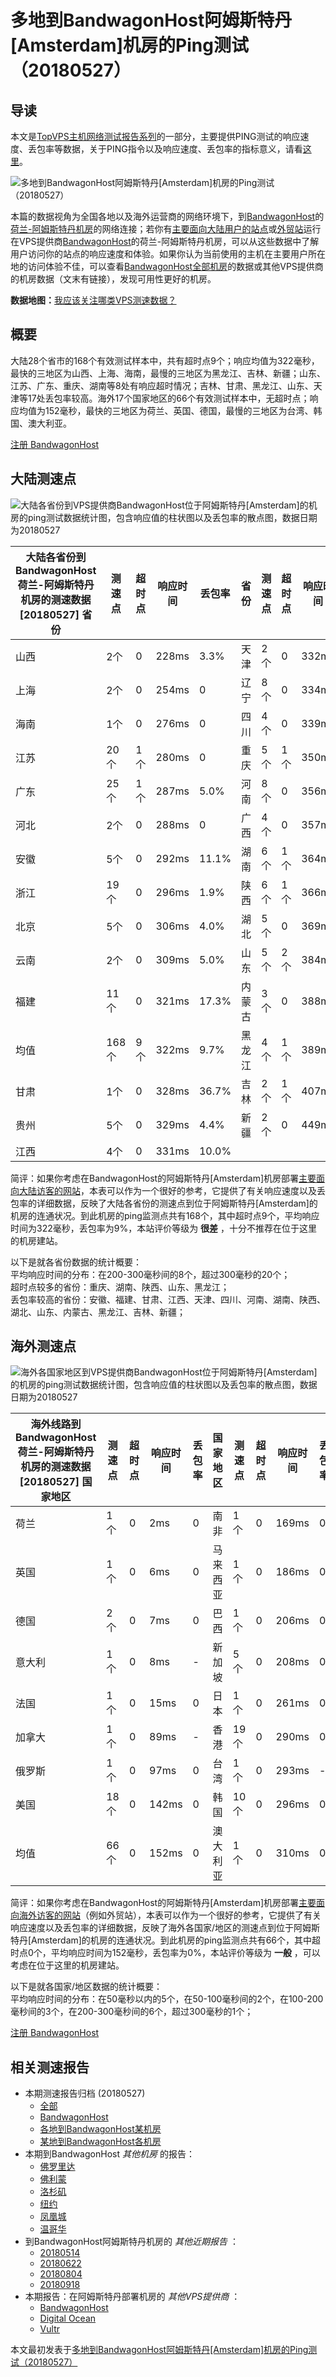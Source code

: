 #  多地到BandwagonHost阿姆斯特丹[Amsterdam]机房的Ping测试（20180527） 

## 导读

本文是[TopVPS主机网络测试报告系列](https://vps123.top/pingtest)的一部分，主要提供PING测试的响应速度、丢包率等数据，关于PING指令以及响应速度、丢包率的指标意义，请看[这里](https://vps123.top/what-is-ping.html)。

![多地到BandwagonHost阿姆斯特丹\[Amsterdam\]机房的Ping测试（20180527）](/images/thumbnails/to_bwg_Amsterdam.png)

本篇的数据视角为全国各地以及海外运营商的网络环境下，到[BandwagonHost](https://vps123.top/go/bwg)的[荷兰-阿姆斯特丹机房](https://vps123.top/bandwagon-facilities.html#amsterdam)的网络连接；若你有[主要面向大陆用户的站点](https://vps123.top/website-for-mainland-users.html)或[外贸站](https://vps123.top/website-for-internation-trade.html)运行在VPS提供商[BandwagonHost](https://vps123.top/go/bwg)的荷兰-阿姆斯特丹机房，可以从这些数据中了解用户访问你的站点的响应速度和体验。如果你认为当前使用的主机在主要用户所在地的访问体验不佳，可以查看[BandwagonHost全部机房](/bandwagon/isp/china/20180527-bandwagon-isp-china.md)的数据或其他VPS提供商的机房数据（文末有链接），发现可用性更好的机房。

**数据地图：**[我应该关注哪类VPS测速数据？](https://vps123.top/find-pingtest-data-you-need.html)

## 概要

大陆28个省市的168个有效测试样本中，共有超时点9个；响应均值为322毫秒，最快的三地区为山西、上海、海南，最慢的三地区为黑龙江、吉林、新疆；山东、江苏、广东、重庆、湖南等8处有响应超时情况；吉林、甘肃、黑龙江、山东、天津等17处丢包率较高。海外17个国家地区的66个有效测试样本中，无超时点；响应均值为152毫秒，最快的三地区为荷兰、英国、德国，最慢的三地区为台湾、韩国、澳大利亚。

[注册 BandwagonHost](https://vps123.top/go/bwg/_btn1)

## 大陆测速点

![大陆各省份到VPS提供商BandwagonHost位于阿姆斯特丹\[Amsterdam\]的机房的ping测试数据统计图，包含响应值的柱状图以及丢包率的散点图，数据日期为20180527](/images/pingtests/bwg_20180527/plot_idc_bwg_netherlands-amsterdam_20180527_mainland.png)

大陆各省份到BandwagonHost荷兰-阿姆斯特丹机房的测速数据 [20180527] 省份 | 测速点 | 超时点 | 响应时间 | 丢包率 | 省份 | 测速点 | 超时点 | 响应时间 | 丢包率  
---|---|---|---|---|---|---|---|---|---  
山西 | 2个 | 0 | 228ms | 3.3% | 天津 | 2个 | 0 | 332ms | 25.0%  
上海 | 2个 | 0 | 254ms | 0 | 辽宁 | 8个 | 0 | 334ms | 1.7%  
海南 | 1个 | 0 | 276ms | 0 | 四川 | 4个 | 0 | 339ms | 21.7%  
江苏 | 20个 | 1个 | 280ms | 0 | 重庆 | 5个 | 1个 | 350ms | 8.3%  
广东 | 25个 | 1个 | 287ms | 5.0% | 河南 | 8个 | 0 | 356ms | 13.3%  
河北 | 2个 | 0 | 288ms | 0 | 广西 | 4个 | 0 | 357ms | 8.9%  
安徽 | 5个 | 0 | 292ms | 11.1% | 湖南 | 6个 | 1个 | 364ms | 12.2%  
浙江 | 19个 | 0 | 296ms | 1.9% | 陕西 | 6个 | 1个 | 366ms | 23.3%  
北京 | 5个 | 0 | 306ms | 4.0% | 湖北 | 5个 | 0 | 369ms | 10.0%  
云南 | 2个 | 0 | 309ms | 5.0% | 山东 | 5个 | 2个 | 384ms | 30.0%  
福建 | 11个 | 0 | 321ms | 17.3% | 内蒙古 | 3个 | 0 | 388ms | 12.2%  
均值 | 168个 | 9个 | 322ms | 9.7% | 黑龙江 | 4个 | 1个 | 389ms | 31.1%  
甘肃 | 1个 | 0 | 328ms | 36.7% | 吉林 | 2个 | 1个 | 407ms | 43.3%  
贵州 | 5个 | 0 | 329ms | 4.4% | 新疆 | 2个 | 0 | 449ms | 20.0%  
江西 | 4个 | 0 | 331ms | 10.0% |  |  |  |  |   
  
简评：如果你考虑在BandwagonHost的阿姆斯特丹[Amsterdam]机房部署[主要面向大陆访客的网站](website-for-mainland-users.html)，本表可以作为一个很好的参考，它提供了有关响应速度以及丢包率的详细数据，反映了大陆各省份的测速点到位于阿姆斯特丹[Amsterdam]的机房的连通状况。到此机房的ping监测点共有168个，其中超时点9个，平均响应时间为322毫秒，丢包率为9%，本站评价等级为 **很差** ，十分不推荐在位于这里的机房建站。

以下是就各省份数据的统计概要：  
平均响应时间的分布：在200-300毫秒间的8个，超过300毫秒的20个；  
超时点较多的省份：重庆、湖南、陕西、山东、黑龙江；  
丢包率较高的省份：安徽、福建、甘肃、江西、天津、四川、河南、湖南、陕西、湖北、山东、内蒙古、黑龙江、吉林、新疆；

## 海外测速点

![海外各国家地区到VPS提供商BandwagonHost位于阿姆斯特丹\[Amsterdam\]的机房的ping测试数据统计图，包含响应值的柱状图以及丢包率的散点图，数据日期为20180527](/images/pingtests/bwg_20180527/plot_idc_bwg_netherlands-amsterdam_20180527_overseas.png)

海外线路到BandwagonHost荷兰-阿姆斯特丹机房的测速数据 [20180527] 国家地区 | 测速点 | 超时点 | 响应时间 | 丢包率 | 国家地区 | 测速点 | 超时点 | 响应时间 | 丢包率  
---|---|---|---|---|---|---|---|---|---  
荷兰 | 1个 | 0 | 2ms | 0 | 南非 | 1个 | 0 | 169ms | 0  
英国 | 1个 | 0 | 6ms | 0 | 马来西亚 | 1个 | 0 | 186ms | 0  
德国 | 2个 | 0 | 7ms | 0 | 巴西 | 1个 | 0 | 206ms | 0  
意大利 | 1个 | 0 | 8ms | - | 新加坡 | 5个 | 0 | 208ms | 0  
法国 | 1个 | 0 | 15ms | 0 | 日本 | 1个 | 0 | 261ms | 0  
加拿大 | 1个 | 0 | 89ms | - | 香港 | 19个 | 0 | 290ms | 0  
俄罗斯 | 1个 | 0 | 97ms | 0 | 台湾 | 1个 | 0 | 293ms | -  
美国 | 18个 | 0 | 142ms | 0 | 韩国 | 10个 | 0 | 296ms | 0  
均值 | 66个 | 0 | 152ms | 0 | 澳大利亚 | 1个 | 0 | 310ms | 0  
  
简评：如果你考虑在BandwagonHost的阿姆斯特丹[Amsterdam]机房部署[主要面向海外访客的网站](https://vps123.top/website-for-internation-trade.html)（例如外贸站），本表可以作为一个很好的参考，它提供了有关响应速度以及丢包率的详细数据，反映了海外各国家/地区的测速点到位于阿姆斯特丹[Amsterdam]的机房的连通状况。到此机房的ping监测点共有66个，其中超时点0个，平均响应时间为152毫秒，丢包率为0%，本站评价等级为 **一般** ，可以考虑在位于这里的机房建站。

以下是就各国家/地区数据的统计概要：  
平均响应时间的分布：在50毫秒以内的5个，在50-100毫秒间的2个，在100-200毫秒间的3个，在200-300毫秒间的6个，超过300毫秒的1个；

[注册 BandwagonHost](https://vps123.top/go/bwg/_btn2)

## 相关测速报告

  * 本期测速报告归档 (20180527) 
    * [全部](https://vps123.top/pingtests/20180527 "本期各VPS提供商全部测速报告")
    * [BandwagonHost](https://vps123.top/pingtests/idc-bandwagon/20180527 "本期BandwagonHost的全部测速报告")
    * [各地到BandwagonHost某机房](https://vps123.top/pingtests/idc-bandwagon/isp-global/20180527 "以BandwagonHost某机房为关注对象的视角，横向比较大陆各省份、海外各国家地区")
    * [某地到BandwagonHost各机房](https://vps123.top/pingtests/idc-bandwagon/facility-all/20180527 "以大陆某省份为关注对象的视角，横向比较BandwagonHost各机房")
  * 本期到BandwagonHost _其他机房_ 的报告： 
    * [佛罗里达](/bandwagon/idc/florida/20180527-bandwagon-idc-florida.md "多地到BandwagonHost佛罗里达机房的Ping测试 20180527")
    * [佛利蒙](/bandwagon/idc/fremont/20180527-bandwagon-idc-fremont.md "多地到BandwagonHost佛利蒙机房的Ping测试 20180527")
    * [洛杉矶](/bandwagon/idc/losangeles/20180527-bandwagon-idc-losangeles.md "多地到BandwagonHost洛杉矶机房的Ping测试 20180527")
    * [纽约](/bandwagon/idc/newyork/20180527-bandwagon-idc-newyork.md "多地到BandwagonHost纽约机房的Ping测试 20180527")
    * [凤凰城](/bandwagon/idc/phoenix/20180527-bandwagon-idc-phoenix.md "多地到BandwagonHost凤凰城机房的Ping测试 20180527")
    * [温哥华](/bandwagon/idc/vancouver/20180527-bandwagon-idc-vancouver.md "多地到BandwagonHost温哥华机房的Ping测试 20180527")
  * 到BandwagonHost阿姆斯特丹机房的 _其他近期报告_ ： 
    * [20180514](/bandwagon/idc/amsterdam/20180514-bandwagon-idc-amsterdam.md "多地到BandwagonHost阿姆斯特丹机房的Ping测试 20180514")
    * [20180622](/bandwagon/idc/amsterdam/20180622-bandwagon-idc-amsterdam.md "多地到BandwagonHost阿姆斯特丹机房的Ping测试 20180622")
    * [20180804](/bandwagon/idc/amsterdam/20180804-bandwagon-idc-amsterdam.md "多地到BandwagonHost阿姆斯特丹机房的Ping测试 20180804")
    * [20180918](/bandwagon/idc/amsterdam/20180918-bandwagon-idc-amsterdam.md "多地到BandwagonHost阿姆斯特丹机房的Ping测试 20180918")
  * 本期报告：在阿姆斯特丹部署机房的 _其他VPS提供商_ ： 
    * [BandwagonHost](/bandwagon/idc/amsterdam/20180527-bwg-idc-amsterdam.md "多地到BandwagonHost阿姆斯特丹机房的Ping测试 20180527")
    * [Digital Ocean](do/idc/amsterdam/20180527-do-idc-amsterdam.md "多地到Digital Ocean阿姆斯特丹机房的Ping测试 20180527")
    * [Vultr](/vultr/idc/amsterdam/20180527-vultr-idc-amsterdam.md "多地到Vultr阿姆斯特丹机房的Ping测试 20180527")



本文最初发表于[多地到BandwagonHost阿姆斯特丹[Amsterdam]机房的Ping测试（20180527）](https://vps123.top/pingtest/20180527-bandwagon-idc-amsterdam.html)
